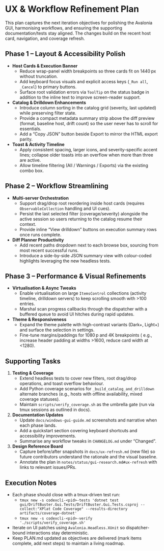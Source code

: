 # UX & Workflow Refinement Plan

This plan captures the next iteration objectives for polishing the Avalonia GUI, harmonising workflows, and ensuring the supporting documentation/tests stay aligned. The changes build on the recent host card, navigation, and coverage refresh.

## Phase 1 – Layout & Accessibility Polish

- **Host Cards & Execution Banner**
  - Reduce wrap-panel width breakpoints so three cards fit on 1440 px without truncation.
  - Add keyboard focus visuals and explicit access keys (`_Run all`, `_Cancel`) to primary buttons.
  - Surface root validation errors via `ToolTip` on the status badge in addition to the inline text to improve screen-reader support.
- **Catalog & Drilldown Enhancements**
  - Introduce column sorting in the catalog grid (severity, last updated) while preserving filter state.
  - Provide a compact metadata summary strip above the diff preview (format, baseline host, drift count) so the user never has to scroll for essentials.
  - Add a “Copy JSON” button beside Export to mirror the HTML export parity.
- **Toast & Activity Timeline**
  - Apply consistent spacing, larger icons, and severity-specific accent lines; collapse older toasts into an overflow when more than three are active.
  - Allow timeline filtering (All / Warnings / Exports) via the existing combo box.

## Phase 2 – Workflow Streamlining

- **Multi-server Orchestration**
  - Support drag/drop root reordering inside host cards (requires `ObservableCollection` handling and UI cues).
  - Persist the last selected filter (coverage/severity) alongside the active session so users returning to the catalog resume their context.
  - Provide inline “View drilldown” buttons on execution summary rows once runs complete.
- **Diff Planner Productivity**
  - Add recent paths dropdown next to each browse box, sourcing from most recent successful runs.
  - Introduce a side-by-side JSON summary view with colour-coded highlights leveraging the new headless tests.

## Phase 3 – Performance & Visual Refinements

- **Virtualisation & Async Tweaks**
  - Enable virtualisation on large `ItemsControl` collections (activity timeline, drilldown servers) to keep scrolling smooth with >100 entries.
  - Marshal scan progress callbacks through the dispatcher with a buffered queue to avoid UI hitches during rapid updates.
- **Theme & Responsiveness**
  - Expand the theme palette with high-contrast variants (Dark+, Light+) and surface the selection in settings.
  - Fine-tune margins/paddings for 1080 p and 4K breakpoints (
    e.g., increase header padding at widths >1600, reduce card width at <1280).

## Supporting Tasks

1. **Testing & Coverage**
   - Extend headless tests to cover new filters, root drag/drop operations, and toast overflow behaviour.
   - Add Python coverage scenarios for `_build_catalog_and_drilldown` alternate branches (e.g., hosts with offline availability, mixed coverage statuses).
   - Maintain `scripts/verify_coverage.sh` as the umbrella gate (run via tmux sessions as outlined in docs).
2. **Documentation Updates**
   - Update `docs/windows-gui-guide.md` screenshots and narrative when each phase lands.
   - Add a quickstart section covering keyboard shortcuts and accessibility improvements.
   - Summarise any workflow tweaks in `CHANGELOG.md` under “Changed”.
3. **Design Reference Board**
   - Capture before/after snapshots in `docs/ux-refresh.md` (new file) so future contributors understand the rationale and the visual baseline.
   - Annotate the plan in `notes/status/gui-research.md#ux-refresh` with links to relevant issues/PRs.

## Execution Notes

- Each phase should close with a tmux-driven test run:
  - `tmux new -s codexcli-<pid>-tests 'dotnet test gui/DriftBuster.Gui.Tests/DriftBuster.Gui.Tests.csproj --collect:"XPlat Code Coverage" --results-directory artifacts/coverage-dotnet'`
  - `tmux new -s codexcli-<pid>-verify './scripts/verify_coverage.sh'`
- Iterate on UI patches using `Avalonia.Headless.XUnit` so dispatcher-bound interactions stay deterministic.
- Keep PLAN.md updated as objectives are delivered (mark items complete, add next steps) to maintain a living roadmap.

